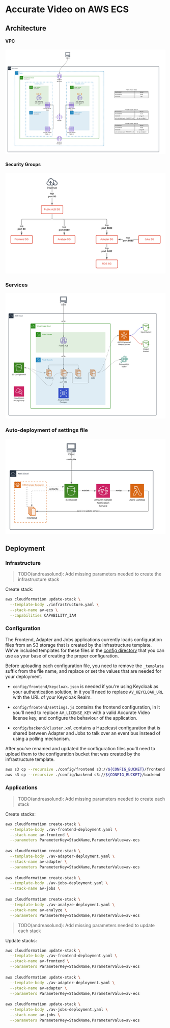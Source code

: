 # Accurate Video on AWS ECS

## Architecture

#### VPC
![alt text](documentation/network.png)

#### Security Groups
![alt text](documentation/security-groups.png)

### Services
![alt text](documentation/services.png)

### Auto-deployment of settings file
![alt text](documentation/autodeploy-settings-file.png)

## Deployment

### Infrastructure

> TODO(andreasolund): Add missing parameters needed to create the infrastructure stack

Create stack:

```sh
aws cloudformation update-stack \
  --template-body ./infrastructure.yaml \
  --stack-name av-ecs \
  --capabilities CAPABILITY_IAM
```

### Configuration

The Frontend, Adapter and Jobs applications currently loads configuration files from an S3 storage that is created by the infrastructure template. We've included templates for these files in the [config directory](./config) that you can use as your base of creating the proper configuration.

Before uploading each configuration file, you need to remove the `_template` suffix from the file name, and replace or set the values that are needed for your deployment.

- `config/frontend/keycloak.json` is needed if you're using Keycloak as your authentication solution, in it you'll need to replace `AV_KEYCLOAK_URL` with the URL of your Keycloak Realm.

- `config/frontend/settings.js` contains the frontend configuration, in it you'll need to replace `AV_LICENSE_KEY` with a valid Accurate Video license key, and configure the behaviour of the application.

- `config/backend/cluster.xml` contains a Hazelcast configuration that is shared between Adapter and Jobs to talk over an event bus instead of using a polling mechanism.

After you've renamed and updated the configuration files you'll need to upload them to the configuration bucket that was created by the infrastructure template.

```sh
aws s3 cp --recursive ./config/frontend s3://${CONFIG_BUCKET}/frontend
aws s3 cp --recursive ./config/backend s3://${CONFIG_BUCKET}/backend
```

### Applications

> TODO(andreasolund): Add missing parameters needed to create each stack

Create stacks:

```sh
aws cloudformation create-stack \
  --template-body ./av-frontend-deployment.yaml \
  --stack-name av-frontend \
  --parameters ParameterKey=StackName,ParameterValue=av-ecs

aws cloudformation create-stack \
  --template-body ./av-adapter-deployment.yaml \
  --stack-name av-adapter \
  --parameters ParameterKey=StackName,ParameterValue=av-ecs

aws cloudformation create-stack \
  --template-body ./av-jobs-deployment.yaml \
  --stack-name av-jobs \

aws cloudformation create-stack \
  --template-body ./av-analyze-deployment.yaml \
  --stack-name av-analyze \
  --parameters ParameterKey=StackName,ParameterValue=av-ecs
```

> TODO(andreasolund): Add missing parameters needed to update each stack

Update stacks:

```sh
aws cloudformation update-stack \
  --template-body ./av-frontend-deployment.yaml \
  --stack-name av-frontend \
  --parameters ParameterKey=StackName,ParameterValue=av-ecs

aws cloudformation update-stack \
  --template-body ./av-adapter-deployment.yaml \
  --stack-name av-adapter \
  --parameters ParameterKey=StackName,ParameterValue=av-ecs

aws cloudformation update-stack \
  --template-body ./av-jobs-deployment.yaml \
  --stack-name av-jobs \
  --parameters ParameterKey=StackName,ParameterValue=av-ecs
```

